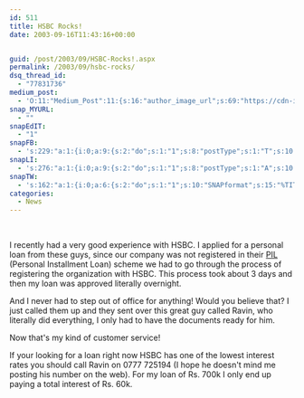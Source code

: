 ```yaml
---
id: 511
title: HSBC Rocks!
date: 2003-09-16T11:43:16+00:00


guid: /post/2003/09/HSBC-Rocks!.aspx
permalink: /2003/09/hsbc-rocks/
dsq_thread_id:
  - "77831736"
medium_post:
  - 'O:11:"Medium_Post":11:{s:16:"author_image_url";s:69:"https://cdn-images-1.medium.com/fit/c/200/200/0*nOSMyIhdQJ9325FH.jpeg";s:10:"author_url";s:26:"https://medium.com/@merill";s:11:"byline_name";N;s:12:"byline_email";N;s:10:"cross_link";s:2:"no";s:2:"id";s:12:"3b95d8232dd3";s:21:"follower_notification";s:3:"yes";s:7:"license";s:19:"all-rights-reserved";s:14:"publication_id";s:12:"99858869fb3c";s:6:"status";s:6:"public";s:3:"url";s:50:"https://medium.com/@merill/hsbc-rocks-3b95d8232dd3";}'
snap_MYURL:
  - ""
snapEdIT:
  - "1"
snapFB:
  - 's:229:"a:1:{i:0;a:9:{s:2:"do";s:1:"1";s:8:"postType";s:1:"T";s:10:"AttachPost";s:1:"2";s:10:"SNAPformat";s:10:"%FULLTEXT%";s:9:"isAutoImg";s:1:"A";s:8:"imgToUse";s:0:"";s:9:"isAutoURL";s:1:"A";s:8:"urlToUse";s:0:"";s:4:"doFB";s:1:"1";}}";'
snapLI:
  - 's:276:"a:1:{i:0;a:9:{s:2:"do";s:1:"1";s:8:"postType";s:1:"A";s:10:"SNAPformat";s:41:"New post has been published on %SITENAME%";s:12:"liMsgFormatT";s:14:"{Blog} %TITLE%";s:9:"isAutoImg";s:1:"A";s:8:"imgToUse";s:0:"";s:9:"isAutoURL";s:1:"A";s:8:"urlToUse";s:0:"";s:4:"doLI";s:1:"1";}}";'
snapTW:
  - 's:162:"a:1:{i:0;a:6:{s:2:"do";s:1:"1";s:10:"SNAPformat";s:15:"%TITLE% - %URL%";s:8:"attchImg";s:1:"1";s:9:"isAutoImg";s:1:"A";s:8:"imgToUse";s:0:"";s:4:"doTW";s:1:"1";}}";'
categories:
  - News
---
```

&nbsp;

I recently had a very good experience with HSBC. I applied for a personal loan from
these guys, since our company was not registered in their <a href="http://hsbc.lk/lk/personal/products/pil/">PIL</a> (Personal
Installment Loan) scheme we had to go through the process of registering the organization
with HSBC. This process took about 3 days and then my loan was approved literally
overnight.

And I never had to step out of office for anything! Would you believe that? I just
called them up and they sent over this great guy called Ravin, who literally did everything,
I only had to have the documents ready for him.

Now that's my kind of customer service!

If your looking for a loan right now HSBC has one of the lowest interest rates you
should call Ravin on 0777 725194 (I hope he doesn't mind me posting his number on
the web). For my loan of Rs. 700k I only end up paying a total interest of Rs. 60k.

&nbsp;
